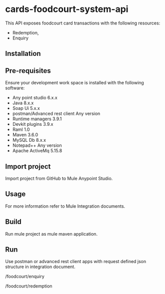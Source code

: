 # cards-foodcourt-system-api

This API exposes foodcourt card transactions with the following resources:

* Redemption, 
* Enquiry 

## Installation
## Pre-requisites

Ensure your development work space is installed with the following software:

* Any point studio 6.x.x
* Java 8.x.x
* Soap Ui 5.x.x
* postman/Advanced rest client Any version
* Runtime managers 3.9.1
* Devkit plugins 3.9.x
* Raml 1.0
* Maven 3.6.0
* MySQL Db 8.x.x
* Notepad++ Any version
* Apache ActiveMq 5.15.8
 
## Import project
Import project from GitHub to Mule Anypoint Studio.

## Usage
 
For more information refer to Mule Integration documents.

## Build

Run mule project as mule maven application.

## Run

Use postman or advanced rest client apps with request defined json structure in integration document. 


/foodcourt/enquiry

/foodcourt/redemption

